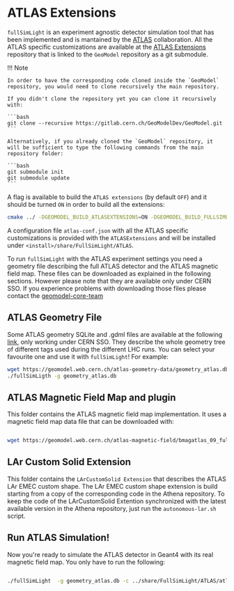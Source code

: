 # ATLAS Extensions

`fullSimLight` is an experiment agnostic detector simulation tool that has been implemented and is mantained by the [ATLAS](https://atlas.cern) collaboration. All the ATLAS specific customizations are available at the [ATLAS Extensions](https://gitlab.cern.ch/atlas/geomodelatlas/ATLASExtensions) repository that is linked to the `GeoModel` repository as a git submodule. 


!!! Note

    In order to have the corresponding code cloned inside the `GeoModel` repository, you would need to clone recursively the main repository. 

    If you didn't clone the repository yet you can clone it recursively with:

    ```bash
    git clone --recursive https://gitlab.cern.ch/GeoModelDev/GeoModel.git
    ```

    Alternatively, if you already cloned the `GeoModel` repository, it will be sufficient to type the following commands from the main repository folder:

    ```bash
    git submodule init
    git submodule update    
    ```

A flag is available to build the `ATLAS extensions` (by default `OFF`) and it should be turned `ON` in order to build all the extensions:

```bash
cmake ../ -DGEOMODEL_BUILD_ATLASEXTENSIONS=ON -DGEOMODEL_BUILD_FULLSIMLIGHT=ON
```

A configuration file `atlas-conf.json` with all the ATLAS specific customizations is provided with the `ATLASExtensions` and will be installed under `<install>/share/FullSimLight/ATLAS`. 

To run `fullSimLight` with the ATLAS experiment settings you need a geometry file describing the full ATLAS detector and the ATLAS magnetic field map. These files can be downloaded as explained in the following sections. However please note that they are available only under CERN SSO. If you experience problems with downloading those files please contact the [geomodel-core-team](mailto:geomodel-core-team@cern.ch)

## ATLAS Geometry File
<!---->
Some ATLAS geometry SQLite and .gdml files are available at the following [link](https://geomodel.web.cern.ch/atlas-geometry-data/), only working under CERN SSO.
They describe the whole geometry tree of different tags used during the different LHC runs. You can select your favourite one and use it with `fullSimLight`! For example:

```bash
wget https://geomodel.web.cern.ch/atlas-geometry-data/geometry_atlas.db 
./fullSimLigth -g geometry_atlas.db
```


## ATLAS Magnetic Field Map and plugin
<!---->
This folder contains the ATLAS magnetic field map implementation. It uses a magnetic field map data file that can be downloaded with:

```bash

wget https://geomodel.web.cern.ch/atlas-magnetic-field/bmagatlas_09_fullAsym20400.data

```

## LAr Custom Solid Extension
<!---->
This folder contains the `LArCustomSolid Extension` that describes the ATLAS LAr EMEC custom shape. The LAr EMEC custom shape extension is build starting from a copy of the corresponding code in the Athena repository.
To keep the code of the LArCustomSolid Extention synchronized with the latest available version in the Athena repository, just run the `autonomous-lar.sh` script.

## Run ATLAS Simulation!

Now you're ready to simulate the ATLAS detector in Geant4 with its real magnetic field map. You only have to run the following:

```bash

./fullSimLight  -g geometry_atlas.db -c ../share/FullSimLight/ATLAS/atlas-conf.json

```
